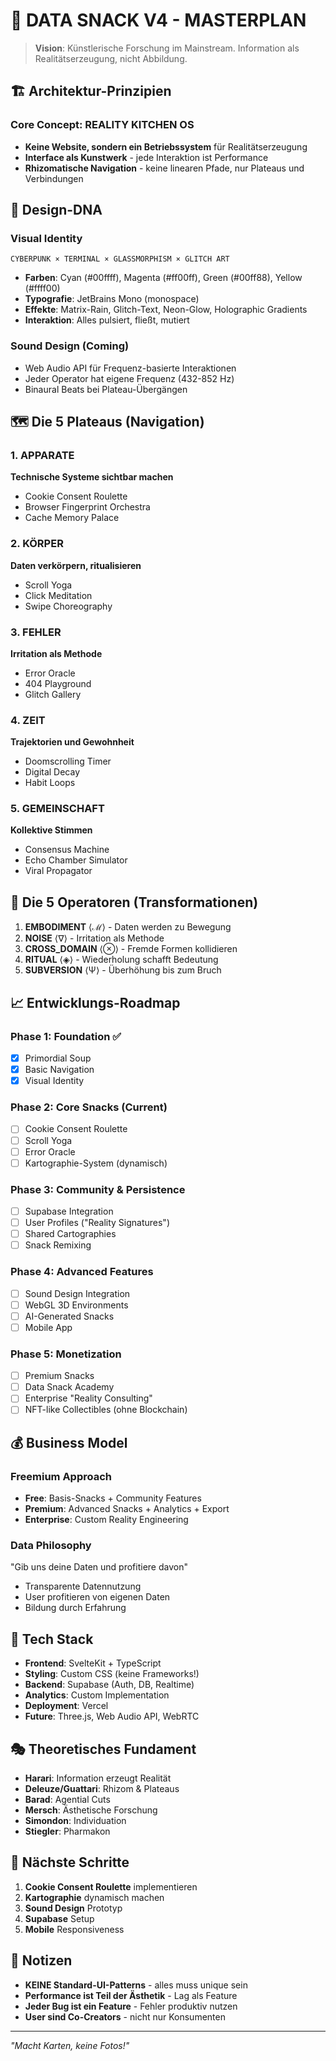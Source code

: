 # 🎯 DATA SNACK V4 - MASTERPLAN

> **Vision**: Künstlerische Forschung im Mainstream. Information als Realitätserzeugung, nicht Abbildung.

## 🏗️ Architektur-Prinzipien

### Core Concept: REALITY KITCHEN OS
- **Keine Website, sondern ein Betriebssystem** für Realitätserzeugung
- **Interface als Kunstwerk** - jede Interaktion ist Performance
- **Rhizomatische Navigation** - keine linearen Pfade, nur Plateaus und Verbindungen

## 🎨 Design-DNA

### Visual Identity
```
CYBERPUNK × TERMINAL × GLASSMORPHISM × GLITCH ART
```

- **Farben**: Cyan (#00ffff), Magenta (#ff00ff), Green (#00ff88), Yellow (#ffff00)
- **Typografie**: JetBrains Mono (monospace)
- **Effekte**: Matrix-Rain, Glitch-Text, Neon-Glow, Holographic Gradients
- **Interaktion**: Alles pulsiert, fließt, mutiert

### Sound Design (Coming)
- Web Audio API für Frequenz-basierte Interaktionen
- Jeder Operator hat eigene Frequenz (432-852 Hz)
- Binaural Beats bei Plateau-Übergängen

## 🗺️ Die 5 Plateaus (Navigation)

### 1. APPARATE
**Technische Systeme sichtbar machen**
- Cookie Consent Roulette
- Browser Fingerprint Orchestra
- Cache Memory Palace

### 2. KÖRPER  
**Daten verkörpern, ritualisieren**
- Scroll Yoga
- Click Meditation
- Swipe Choreography

### 3. FEHLER
**Irritation als Methode**
- Error Oracle
- 404 Playground
- Glitch Gallery

### 4. ZEIT
**Trajektorien und Gewohnheit**
- Doomscrolling Timer
- Digital Decay
- Habit Loops

### 5. GEMEINSCHAFT
**Kollektive Stimmen**
- Consensus Machine
- Echo Chamber Simulator
- Viral Propagator

## 🧪 Die 5 Operatoren (Transformationen)

1. **EMBODIMENT** ⟨ℳ⟩ - Daten werden zu Bewegung
2. **NOISE** ⟨∇⟩ - Irritation als Methode  
3. **CROSS_DOMAIN** ⟨⊗⟩ - Fremde Formen kollidieren
4. **RITUAL** ⟨◈⟩ - Wiederholung schafft Bedeutung
5. **SUBVERSION** ⟨Ψ⟩ - Überhöhung bis zum Bruch

## 📈 Entwicklungs-Roadmap

### Phase 1: Foundation ✅
- [x] Primordial Soup
- [x] Basic Navigation
- [x] Visual Identity

### Phase 2: Core Snacks (Current)
- [ ] Cookie Consent Roulette
- [ ] Scroll Yoga
- [ ] Error Oracle
- [ ] Kartographie-System (dynamisch)

### Phase 3: Community & Persistence
- [ ] Supabase Integration
- [ ] User Profiles ("Reality Signatures")
- [ ] Shared Cartographies
- [ ] Snack Remixing

### Phase 4: Advanced Features
- [ ] Sound Design Integration
- [ ] WebGL 3D Environments
- [ ] AI-Generated Snacks
- [ ] Mobile App

### Phase 5: Monetization
- [ ] Premium Snacks
- [ ] Data Snack Academy
- [ ] Enterprise "Reality Consulting"
- [ ] NFT-like Collectibles (ohne Blockchain)

## 💰 Business Model

### Freemium Approach
- **Free**: Basis-Snacks + Community Features
- **Premium**: Advanced Snacks + Analytics + Export
- **Enterprise**: Custom Reality Engineering

### Data Philosophy
"Gib uns deine Daten und profitiere davon"
- Transparente Datennutzung
- User profitieren von eigenen Daten
- Bildung durch Erfahrung

## 🔧 Tech Stack

- **Frontend**: SvelteKit + TypeScript
- **Styling**: Custom CSS (keine Frameworks!)
- **Backend**: Supabase (Auth, DB, Realtime)
- **Analytics**: Custom Implementation
- **Deployment**: Vercel
- **Future**: Three.js, Web Audio API, WebRTC

## 🎭 Theoretisches Fundament

- **Harari**: Information erzeugt Realität
- **Deleuze/Guattari**: Rhizom & Plateaus
- **Barad**: Agential Cuts
- **Mersch**: Ästhetische Forschung
- **Simondon**: Individuation
- **Stiegler**: Pharmakon

## 🚀 Nächste Schritte

1. **Cookie Consent Roulette** implementieren
2. **Kartographie** dynamisch machen
3. **Sound Design** Prototyp
4. **Supabase** Setup
5. **Mobile** Responsiveness

## 📝 Notizen

- **KEINE Standard-UI-Patterns** - alles muss unique sein
- **Performance ist Teil der Ästhetik** - Lag als Feature
- **Jeder Bug ist ein Feature** - Fehler produktiv nutzen
- **User sind Co-Creators** - nicht nur Konsumenten

---

*"Macht Karten, keine Fotos!"*
